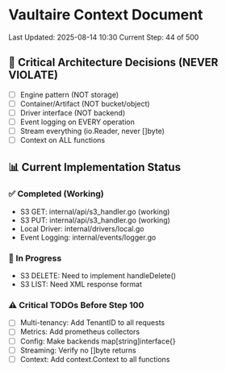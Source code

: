 # Vaultaire Context Document
Last Updated: 2025-08-14 10:30
Current Step: 44 of 500

## 🎯 Critical Architecture Decisions (NEVER VIOLATE)
- [ ] Engine pattern (NOT storage)
- [ ] Container/Artifact (NOT bucket/object)  
- [ ] Driver interface (NOT backend)
- [ ] Event logging on EVERY operation
- [ ] Stream everything (io.Reader, never []byte)
- [ ] Context on ALL functions

## 📊 Current Implementation Status

### ✅ Completed (Working)
- S3 GET: internal/api/s3_handler.go (working)
- S3 PUT: internal/api/s3_handler.go (working)
- Local Driver: internal/drivers/local.go
- Event Logging: internal/events/logger.go

### 🔄 In Progress
- S3 DELETE: Need to implement handleDelete()
- S3 LIST: Need XML response format

### ⚠️ Critical TODOs Before Step 100
- [ ] Multi-tenancy: Add TenantID to all requests
- [ ] Metrics: Add prometheus collectors
- [ ] Config: Make backends map[string]interface{}
- [ ] Streaming: Verify no []byte returns
- [ ] Context: Add context.Context to all functions
